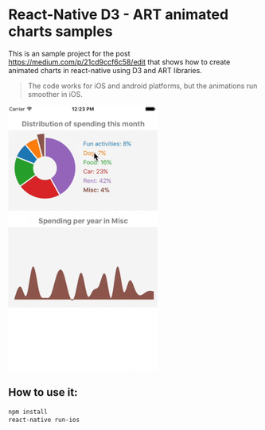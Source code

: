 # React-Native D3 - ART animated charts samples
This is an sample project for the post https://medium.com/p/21cd9ccf6c58/edit that shows how to create animated charts in react-native using D3 and ART libraries.
> The code works for iOS and android platforms, but the animations run smoother in iOS.

![Alt text](/resources/screenshot.gif?raw=true "Animated PieChart")

## How to use it:

```
npm install
react-native run-ios
```
